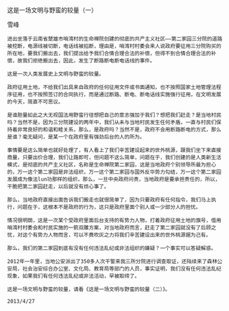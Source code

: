 这是一场文明与野蛮的较量（一）

雪峰


    进出坐落于云南省楚雄市哨湾村的生命禅院创建的彻底的共产主义社区——第二家园三分院的道路被挖断，电源线被切断，电话线被掐断，理由是，哨湾村村委会来人说政府要征用三分院购买的所在地，要我们搬出去，我们提出给予我们合情合理合法的补偿，但得不到合情合理合法的补偿，故我们拒绝搬出去，因此，发生了断路断电断电话线的事件。

    这是一次人类发展史上文明与野蛮的较量。

    政府征用土地，不给我们出具来自政府的任何征用文件或书面通知，也不按照国家土地管理法程序征用，也不按照签订的合同执行，而是通过断路、断电、断电话线实施强行征用，在文明发展的今天，简直不可思议。

    是谁胆量如此之大无视国法用野蛮行径想把自己的意志强加于我们？想把我们赶走？是当地村民吗？当然不是，因为三分院建设的两年中，我们从未与当地村民发生任何矛盾，一直与村民们保持着非常良好的和谐和睦关系，那么，是政府吗？当然不是，政府不会用断路断电的方式，那么是谁？毫无疑问，是某一个在政府里有强劲后台的人的所为。

    事情要是这么简单也就好处理了，有人看上了我们辛苦建设起来的世外桃源，跟我们坐下来直接商量，只要出价合理，我们让路即可，但问题不这么简单，问题在于，我们创建的是人类新生活模式，是彻底的共产主义社区，名称是生命禅院第二家园，这是当地政府个别领导所最为担心的，万一这个第二家园是非法组织，万一这个第二家园与国外反华势力勾结，万一这个第二家园发展成为像法lun功那样的组织，那么，一旦中央政府问责，当地政府是要承担责任的，所以，干脆把第二家园赶走，以后就没有烦心事了。

    那么，当地政府直接出面告诉我们搬走也就很简单了，因为只要政府有任何指令，我们马上执行，问题在于，这根本不是政府的行为，这只是政府里面个别人或一少部分人的担忧。

    情况很明朗，这是一次某个受政府里面后台支持的有势力人物，打着政府征用土地的旗号，借用哨湾村村委会和村民实施的一箭双雕方案，对当地政府而言，赶走了第二家园就没有了后顾之忧，对这个有势力人物而言，可以不费吹灰之力将我们辛苦建设出来的世外桃源据为己有。

    那么，我们的第二家园到底有没有任何违法乱纪或非法组织的嫌疑？一个事实可以答疑解惑。

    2012年一年里，当地公安派出了350多人次干警来我三所分院进行调查取证，还陆续来了森林公安局，社会治安综合办公室、文化局、教育局等部门的人员，事实证明，我们没有任何违法乱纪现象，如果我们有任何违法乱纪或非法活动，早被取缔了。

    这是一场文明与野蛮的较量，请看《这是一场文明与野蛮的较量（二）》。

    2013/4/27



